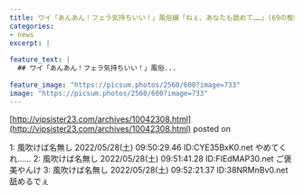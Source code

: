 ```yaml
---
title: ワイ「あんあん！フェラ気持ちいい！」風俗嬢「ねぇ、あなたも舐めて……」(69の態勢になる)←これ
categories:
- news
excerpt: |
  
feature_text: |
  ## ワイ「あんあん！フェラ気持ちいい！」風俗...
  
feature_image: "https://picsum.photos/2560/600?image=733"
image: "https://picsum.photos/2560/600?image=733"
---
```


[http://vipsister23.com/archives/10042308.html](http://vipsister23.com/archives/10042308.html)
posted on 

<!--more-->

1: 風吹けば名無し 2022/05/28(土) 09:50:29.46 ID:CYE35BxK0.net やめてくれ…… 2: 風吹けば名無し 2022/05/28(土) 09:51:41.28 ID:FIEdMAP30.net ご褒美やんけ 3: 風吹けば名無し 2022/05/28(土) 09:52:21.37 ID:38NRMnBv0.net 舐めるでぇ
